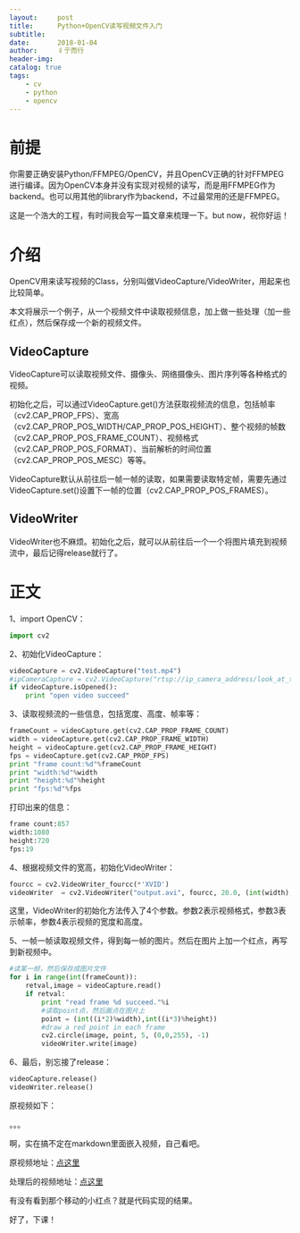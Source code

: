 ```yaml
---
layout:     post
title:      Python+OpenCV读写视频文件入门
subtitle:   
date:       2018-01-04
author:     彳亍而行
header-img: 
catalog: true
tags:
    - cv
    - python
    - opencv
---
```

# 前提

你需要正确安装Python/FFMPEG/OpenCV，并且OpenCV正确的针对FFMPEG进行编译。因为OpenCV本身并没有实现对视频的读写，而是用FFMPEG作为backend。也可以用其他的library作为backend，不过最常用的还是FFMPEG。

这是一个浩大的工程，有时间我会写一篇文章来梳理一下。but now，祝你好运！

# 介绍

OpenCV用来读写视频的Class，分别叫做VideoCapture/VideoWriter，用起来也比较简单。

本文将展示一个例子，从一个视频文件中读取视频信息，加上做一些处理（加一些红点），然后保存成一个新的视频文件。

## VideoCapture

VideoCapture可以读取视频文件、摄像头、网络摄像头、图片序列等各种格式的视频。

初始化之后，可以通过VideoCapture.get()方法获取视频流的信息，包括帧率（cv2.CAP_PROP_FPS）、宽高（cv2.CAP_PROP_POS_WIDTH/CAP_PROP_POS_HEIGHT）、整个视频的帧数（cv2.CAP_PROP_POS_FRAME_COUNT）、视频格式（cv2.CAP_PROP_POS_FORMAT）、当前解析的时间位置（cv2.CAP_PROP_POS_MESC）等等。

VideoCapture默认从前往后一帧一帧的读取，如果需要读取特定帧，需要先通过VideoCapture.set()设置下一帧的位置（cv2.CAP_PROP_POS_FRAMES）。

## VideoWriter

VideoWriter也不麻烦。初始化之后，就可以从前往后一个一个将图片填充到视频流中，最后记得release就行了。

# 正文

1、import OpenCV：

``` python
import cv2
```

2、初始化VideoCapture：

```python
videoCapture = cv2.VideoCapture("test.mp4")
#ipCameraCapture = cv2.VideoCapture("rtsp://ip_camera_address/look_at_the_doc_of_ip_camera_for_address")
if videoCapture.isOpened():
	print "open video succeed"
```

3、读取视频流的一些信息，包括宽度、高度、帧率等：

``` python
frameCount = videoCapture.get(cv2.CAP_PROP_FRAME_COUNT)
width = videoCapture.get(cv2.CAP_PROP_FRAME_WIDTH)
height = videoCapture.get(cv2.CAP_PROP_FRAME_HEIGHT)
fps = videoCapture.get(cv2.CAP_PROP_FPS)
print "frame count:%d"%frameCount
print "width:%d"%width
print "height:%d"%height
print "fps:%d"%fps
```

打印出来的信息：

``` python
frame count:857
width:1080
height:720
fps:19
```

4、根据视频文件的宽高，初始化VideoWriter：

``` python
fourcc = cv2.VideoWriter_fourcc(*'XVID')
videoWriter  = cv2.VideoWriter("output.avi", fourcc, 20.0, (int(width),int(height)))
```

这里，VideoWriter的初始化方法传入了4个参数。参数2表示视频格式，参数3表示帧率，参数4表示视频的宽度和高度。

5、一帧一帧读取视频文件，得到每一帧的图片。然后在图片上加一个红点，再写到新视频中。

``` python
#读某一帧，然后保存成图片文件
for i in range(int(frameCount)):
    retval,image = videoCapture.read()
    if retval:
        print "read frame %d succeed."%i
        #读取point点，然后画点在图片上
        point = (int((i*2)%width),int((i*3)%height))
        #draw a red point in each frame
        cv2.circle(image, point, 5, (0,0,255), -1) 
        videoWriter.write(image)
```

6、最后，别忘接了release：

```python
videoCapture.release()
videoWriter.release()
```

原视频如下：

。。。

啊，实在搞不定在markdown里面嵌入视频，自己看吧。

原视频地址：[点这里](https://github.com/lixing123/lixing123.github.io/blob/master/img/opencv_video_read_write_output.avi?raw=true)

处理后的视频地址：[点这里](https://github.com/lixing123/lixing123.github.io/blob/master/img/opencv_video_read_write_test.mp4?raw=true)

有没有看到那个移动的小红点？就是代码实现的结果。

好了，下课！